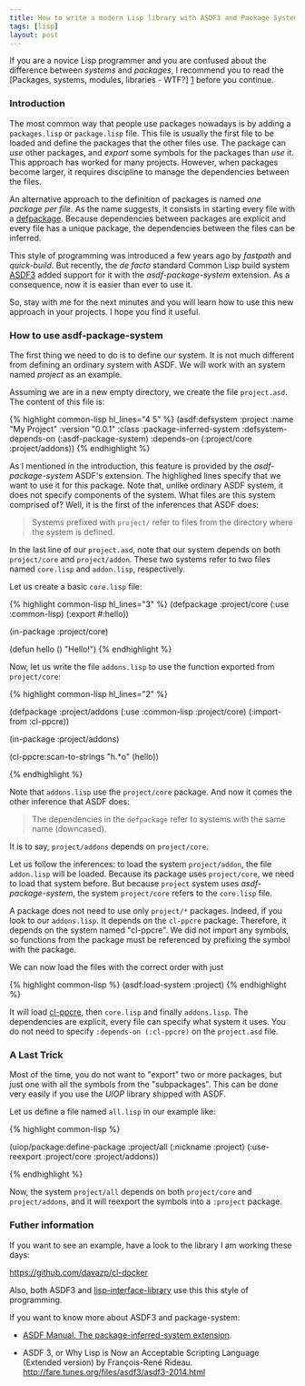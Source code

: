 ```yaml
---
title: How to write a modern Lisp library with ASDF3 and Package System
tags: [lisp]
layout: post
---
```


If you are a novice Lisp programmer and you are confused about the
difference between *systems* and *packages*, I recommend you to read
the [Packages, systems, modules, libraries - WTF?] [1] before you
continue.

### Introduction

The most common way that people use packages nowadays is by adding a
`packages.lisp` or `package.lisp` file. This file is usually the first
file to be loaded and define the packages that the other files
use. The package can *use* other packages, and *export* some symbols
for the packages than *use* it. This approach has worked for many
projects. However, when packages become larger, it requires discipline
to manage the dependencies between the files.

An alternative approach to the definition of packages is named *one
package per file*. As the name suggests, it consists in starting every
file with a [defpackage](http://clhs.lisp.se/Body/m_defpkg.htm). Because
dependencies between packages are explicit and every file has a unique
package, the dependencies between the files can be inferred.

This style of programming was introduced a few years ago by *fastpath*
and *quick-build*. But recently, the *de facto* standard Common Lisp
build system [ASDF3](http://common-lisp.net/project/asdf/) added
support for it with the *asdf-package-system* extension. As a
consequence, now it is easier than ever to use it.

So, stay with me for the next minutes and you will learn how to use
this new approach in your projects. I hope you find it useful.

### How to use asdf-package-system

The first thing we need to do is to define our system. It is not much
different from defining an ordinary system with ASDF. We will work
with an system named *project* as an example.

Assuming we are in a new empty directory, we create the file
`project.asd`. The content of this file is:

{% highlight common-lisp hl_lines="4 5" %}
(asdf:defsystem :project
  :name "My Project"
  :version "0.0.1"
  :class :package-inferred-system
  :defsystem-depends-on (:asdf-package-system)
  :depends-on (:project/core :project/addons))
{% endhighlight %}

As I mentioned in the introduction, this feature is provided by the
*asdf-package-system* ASDF's extension. The highlighed lines specify
that we want to use it for this package. Note that, unlike ordinary
ASDF system, it does not specify components of the system. What files
are this system comprised of? Well, it is the first of the inferences
that ASDF does:

> Systems prefixed with `project/` refer to files from the directory
> where the system is defined.

In the last line of our `project.asd`, note that our system depends on
both `project/core` and `project/addon`. These two systems refer to
two files named `core.lisp` and `addon.lisp`, respectively.

Let us create a basic `core.lisp` file:

{% highlight common-lisp hl_lines="3" %}
(defpackage :project/core
  (:use :common-lisp)
  (:export #:hello))

(in-package :project/core)

(defun hello ()
  "Hello!")
{% endhighlight %}


Now, let us write the file `addons.lisp` to use the function exported
from `project/core`:

{% highlight common-lisp hl_lines="2" %}

(defpackage :project/addons
  (:use :common-lisp :project/core)
  (:import-from :cl-ppcre))

(in-package :project/addons)

(cl-ppcre:scan-to-strings "h.*o" (hello))

{% endhighlight %}

Note that `addons.lisp` use the `project/core` package. And now it
comes the other inference that ASDF does:

> The dependencies in the `defpackage` refer to systems with the same
> name (downcased).

It is to say, `project/addons` depends on `project/core`.

Let us follow the inferences: to load the system `project/addon`, the
file `addon.lisp` will be loaded. Because its package uses
`project/core`, we need to load that system before. But because
`project` system uses *asdf-package-system*, the system `project/core`
refers to the `core.lisp` file.

A package does not need to use only `project/*` packages. Indeed, if
you look to our `addons.lisp`. It depends on the `cl-ppcre`
package. Therefore, it depends on the system named "cl-ppcre". We did
not import any symbols, so functions from the package must be
referenced by prefixing the symbol with the package.

We can now load the files with the correct order with just

{% highlight common-lisp %}
(asdf:load-system :project)
{% endhighlight %}

It will load [cl-ppcre](http://weitz.de/cl-ppcre/), then `core.lisp`
and finally `addons.lisp`. The dependencies are explicit, every file
can specify what system it uses. You do not need to specify
`:depends-on (:cl-ppcre)` on the `project.asd` file.


### A Last Trick

Most of the time, you do not want to "export" two or more packages,
but just one with all the symbols from the "subpackages". This can be
done very easily if you use the *UIOP* library shipped with ASDF.

Let us define a file named `all.lisp` in our example like:

{% highlight common-lisp %}

(uiop/package:define-package :project/all
  (:nickname :project)
  (:use-reexport :project/core :project/addons))

{% endhighlight %}

Now, the system `project/all` depends on both `project/core` and
`project/addons`, and it will reexport the symbols into a `:project`
package.

### Futher information

If you want to see an example, have a look to the library I am working
these days:

<https://github.com/davazp/cl-docker>

Also, both ASDF3 and
[lisp-interface-library](https://github.com/fare/lisp-interface-library/)
use this this style of programming.

If you want to know more about ASDF3 and package-system:

- [ASDF Manual. The package-inferred-system extension](http://common-lisp.net/project/asdf/asdf/The-package_002dinferred_002dsystem-extension.html#The-package_002dinferred_002dsystem-extension).

- ASDF 3, or Why Lisp is Now an Acceptable Scripting Language  
  (Extended version) by François-René Rideau.  
  <http://fare.tunes.org/files/asdf3/asdf3-2014.html>



[1]: http://weitz.de/packages.html "Packages, systems, modules, libraries - WTF?"
